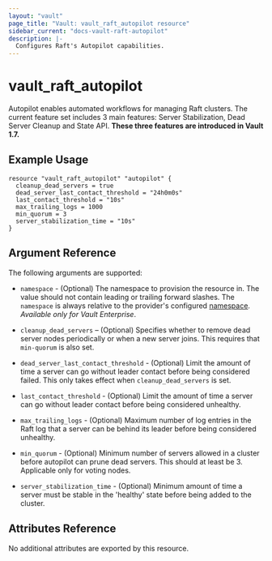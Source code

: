 ```yaml
---
layout: "vault"
page_title: "Vault: vault_raft_autopilot resource"
sidebar_current: "docs-vault-raft-autopilot"
description: |-
  Configures Raft's Autopilot capabilities.
---
```


# vault\_raft\_autopilot

Autopilot enables automated workflows for managing Raft clusters. The 
current feature set includes 3 main features: Server Stabilization, Dead 
Server Cleanup and State API. **These three features are introduced in 
Vault 1.7.**

## Example Usage

```hcl
resource "vault_raft_autopilot" "autopilot" {
  cleanup_dead_servers = true
  dead_server_last_contact_threshold = "24h0m0s"
  last_contact_threshold = "10s"
  max_trailing_logs = 1000
  min_quorum = 3
  server_stabilization_time = "10s"
}
```

## Argument Reference

The following arguments are supported:

* `namespace` - (Optional) The namespace to provision the resource in.
  The value should not contain leading or trailing forward slashes.
  The `namespace` is always relative to the provider's configured [namespace](../index.html#namespace).
   *Available only for Vault Enterprise*.

- `cleanup_dead_servers` – (Optional) Specifies whether to remove dead server nodes
periodically or when a new server joins. This requires that `min-quorum` is also set.

- `dead_server_last_contact_threshold` - (Optional) Limit the amount of time a 
server can go without leader contact before being considered failed. This only takes
effect when `cleanup_dead_servers` is set.

- `last_contact_threshold` - (Optional) Limit the amount of time a server can go 
without leader contact before being considered unhealthy.

- `max_trailing_logs` - (Optional) Maximum number of log entries in the Raft log 
that a server can be behind its leader before being considered unhealthy.

- `min_quorum` - (Optional) Minimum number of servers allowed in a cluster before 
autopilot can prune dead servers. This should at least be 3. Applicable only for
voting nodes.

- `server_stabilization_time` - (Optional) Minimum amount of time a server must be 
stable in the 'healthy' state before being added to the cluster.

## Attributes Reference

No additional attributes are exported by this resource.
